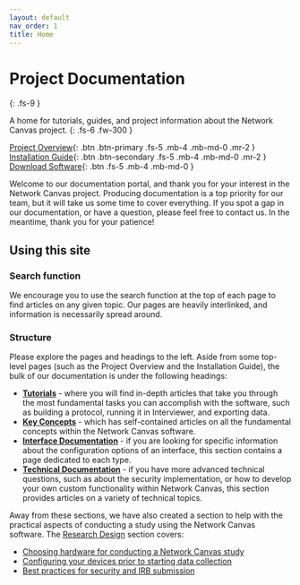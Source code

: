 ```yaml
---
layout: default
nav_order: 1
title: Home
---
```


# Project Documentation
{: .fs-9 }

A home for tutorials, guides, and project information about the Network Canvas project.
{: .fs-6 .fw-300 }

[Project Overview](./docs/project-overview.md){: .btn .btn-primary .fs-5 .mb-4 .mb-md-0 .mr-2 } [Installation Guide](./docs/installation-guide.md){: .btn .btn-secondary .fs-5 .mb-4 .mb-md-0 .mr-2 } [Download Software](https://networkcanvas.com/download.html){: .btn .fs-5 .mb-4 .mb-md-0 }

Welcome to our documentation portal, and thank you for your interest in the Network Canvas project. Producing documentation is a top priority for our team, but it will take us some time to cover everything. If you spot a gap in our documentation, or have a question, please feel free to contact us. In the meantime, thank you for your patience!

## Using this site

### Search function

We encourage you to use the search function at the top of each page to find articles on any given topic. Our pages are heavily interlinked, and information is necessarily spread around.

### Structure

Please explore the pages and headings to the left. Aside from some top-level pages (such as the Project Overview and the Installation Guide), the bulk of our documentation is under the following headings:

- **[Tutorials](./docs/tutorials)** - where you will find in-depth articles that take you through the most fundamental tasks you can accomplish with the software, such as building a protocol, running it in Interviewer, and exporting data.
- **[Key Concepts](./docs/key-concepts)** - which has self-contained articles on all the fundamental concepts within the Network Canvas software.
- **[Interface Documentation](./docs/interface-documentation)** - if you are looking for specific information about the configuration options of an interface, this section contains a page dedicated to each type.
- **[Technical Documentation](./docs/technical-documentation)** - if you have more advanced technical questions, such as about the security implementation, or how to develop your own custom functionality within Network Canvas, this section provides articles on a variety of technical topics.

Away from these sections, we have also created a section to help with the practical aspects of conducting a study using the Network Canvas software. The [Research Design](./docs/research-design) section covers:

- [Choosing hardware for conducting a Network Canvas study](./docs/research-design/choosing-hardware)
- [Configuring your devices prior to starting data collection](./docs/research-design/configuring-devices)
- [Best practices for security and IRB submission](./docs/research-design/irb-best-practices)
